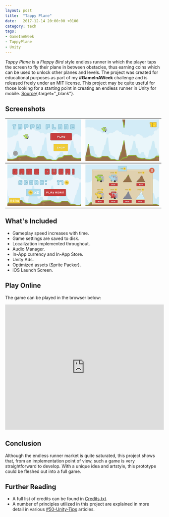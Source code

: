 ```yaml
---
layout: post
title:  "Tappy Plane"
date:   2017-12-14 20:00:00 +0100
category: tech
tags:
- GameInAWeek
- TappyPlane
- Unity
---
```


*Tappy Plane* is a *Flappy Bird* style endless runner in which the player taps the screen to fly their plane in between obstacles, thus earning coins which can be used to unlock other planes and levels. The project was created for educational purposes as part of my **#GameInAWeek** challenge and is released freely under an MIT license. This project may be quite useful for those looking for a starting point in creating an endless runner in Unity for mobile. [Source](https://github.com/defuncart/game-in-a-week/tree/master/TappyPlane){:target="_blank"}.

## Screenshots

<table style="width:100%" cellspacing="5" cellpadding="5">
  <tr>
    <th><img src="https://raw.githubusercontent.com/defuncart/game-in-a-week/master/docs/assets/images/TappyPlane/screenshot1.png" style="width:100%"></th>
    <th><img src="https://raw.githubusercontent.com/defuncart/game-in-a-week/master/docs/assets/images/TappyPlane/screenshot2.png" style="width:100%"></th>
  </tr>
  <tr>
    <th><img src="https://raw.githubusercontent.com/defuncart/game-in-a-week/master/docs/assets/images/TappyPlane/screenshot3.png" style="width:100%"></th>
    <th><img src="https://raw.githubusercontent.com/defuncart/game-in-a-week/master/docs/assets/images/TappyPlane/screenshot4.png" style="width:100%"></th>
  </tr>
</table>
<p></p>

## [](#header-2)What's Included

* Gameplay speed increases with time.
* Game settings are saved to disk.
* Locailzation implemented throughout.
* Audio Manager.
* In-App currency and In-App Store.
* Unity Ads.
* Optimized assets (Sprite Packer).
* iOS Launch Screen.

## [](#header-2)Play Online

The game can be played in the browser below:

<iframe frameborder="0" src="https://itch.io/embed-upload/694144?color=808285" allowfullscreen="" width="512" height="404"></iframe>
<p></p>

## [](#header-2)Conclusion

Although the endless runner market is quite saturated, this project shows that, from an implementation point of view, such a game is very straightforward to develop. With a unique idea and artstyle, this prototype could be fleshed out into a full game.

## [](#header-2)Further Reading

* A full list of credits can be found in [Credits.txt](https://github.com/defuncart/game-in-a-week/blob/master/FlappyBird/Credits.txt).
* A number of principles utilized in this project are explained in more detail in various [#50-Unity-Tips](https://github.com/defuncart/50-unity-tips) articles.

